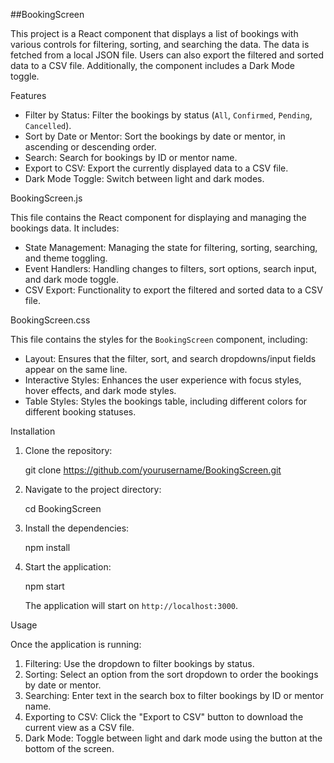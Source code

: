 ##BookingScreen

This project is a React component that displays a list of bookings with various controls for filtering, sorting, and searching the data. The data is fetched from a local JSON file. Users can also export the filtered and sorted data to a CSV file. Additionally, the component includes a Dark Mode toggle.

Features

- Filter by Status: Filter the bookings by status (`All`, `Confirmed`, `Pending`, `Cancelled`).
- Sort by Date or Mentor: Sort the bookings by date or mentor, in ascending or descending order.
- Search: Search for bookings by ID or mentor name.
- Export to CSV: Export the currently displayed data to a CSV file.
- Dark Mode Toggle: Switch between light and dark modes.

BookingScreen.js

This file contains the React component for displaying and managing the bookings data. It includes:

- State Management: Managing the state for filtering, sorting, searching, and theme toggling.
- Event Handlers: Handling changes to filters, sort options, search input, and dark mode toggle.
- CSV Export: Functionality to export the filtered and sorted data to a CSV file.

BookingScreen.css

This file contains the styles for the `BookingScreen` component, including:

- Layout: Ensures that the filter, sort, and search dropdowns/input fields appear on the same line.
- Interactive Styles: Enhances the user experience with focus styles, hover effects, and dark mode styles.
- Table Styles: Styles the bookings table, including different colors for different booking statuses.

Installation

1. Clone the repository:

    git clone https://github.com/yourusername/BookingScreen.git

2. Navigate to the project directory:

    cd BookingScreen

3. Install the dependencies:

    npm install

4. Start the application:

    npm start

    The application will start on `http://localhost:3000`.

Usage

Once the application is running:

1. Filtering: Use the dropdown to filter bookings by status.
2. Sorting: Select an option from the sort dropdown to order the bookings by date or mentor.
3. Searching: Enter text in the search box to filter bookings by ID or mentor name.
4. Exporting to CSV: Click the "Export to CSV" button to download the current view as a CSV file.
5. Dark Mode: Toggle between light and dark mode using the button at the bottom of the screen.
